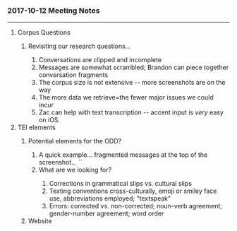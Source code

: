 <h3>2017-10-12 Meeting Notes</h3>
<hr/>

<ol>
   <li>Corpus Questions</li>
     <ol><li>Revisiting our research questions...</li>
     <ol><li>Conversations are clipped and incomplete</li>
     <li>Messages are somewhat scrambled; Brandon can piece together conversation fragments</li>
     <li>The corpus size is not extensive -- more screenshots are on the way</li>
     <li>The more data we retrieve=the fewer major issues we could incur</li>
     <li>Zac can help with text transcription -- accent input is <em>very</em> easy on iOS.</li></ol></ol>
  <li>TEI elements</li>
  <ol><li>Potential elements for the ODD?</li>
  <ol><li>A quick example... fragmented messages at the top of the screenshot... `<phr type="incomplete" subtype="fragmented">`</li>
    <li>What are we looking for?</li>
    <ol><li>Corrections in grammatical slips vs. cultural slips</li>
      <li>Texting conventions cross-culturally, emoji or smiley face use, abbreviations employed; "textspeak"</li>
      <li>Errors: corrected vs. non-corrected; noun-verb agreement; gender-number agreement; word order</li></ol></ol>
     <li>Website</li>
   </ol>
